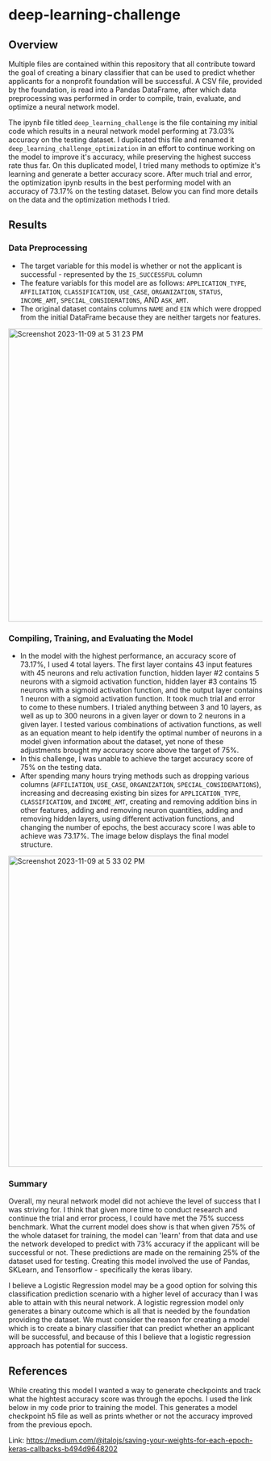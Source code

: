 # deep-learning-challenge

## Overview

Multiple files are contained within this repository that all contribute toward the goal of creating a binary classifier that can be used to predict whether applicants for a nonprofit foundation will be successful. A CSV file, provided by the foundation, is read into a Pandas DataFrame, after which data preprocessing was performed in order to compile, train, evaluate, and optimize a neural network model. 

The ipynb file titled `deep_learning_challenge` is the file containing my initial code which results in a neural network model performing at 73.03% accuracy on the testing dataset. I duplicated this file and renamed it `deep_learning_challenge_optimization` in an effort to continue working on the model to improve it's accuracy, while preserving the highest success rate thus far. On this duplicated model, I tried many methods to optimize it's learning and generate a better accuracy score. After much trial and error, the optimization ipynb results in the best performing model with an accuracy of 73.17% on the testing dataset. Below you can find more details on the data and the optimization methods I tried.

## Results
### Data Preprocessing

- The target variable for this model is whether or not the applicant is successful - represented by the `IS_SUCCESSFUL` column
- The feature variabls for this model are as follows: `APPLICATION_TYPE`, `AFFILIATION`, `CLASSIFICATION`, `USE_CASE`,  `ORGANIZATION`, `STATUS`, `INCOME_AMT`, `SPECIAL_CONSIDERATIONS`, AND `ASK_AMT`.
- The original dataset contains columns `NAME` and `EIN` which were dropped from the initial DataFrame because they are neither targets nor features.
  
<img width="581" alt="Screenshot 2023-11-09 at 5 31 23 PM" src="https://github.com/nericson1/deep-learning-challenge/assets/133588043/599d5a32-cefc-4bde-9ef2-cfc8743ba5b3">

### Compiling, Training, and Evaluating the Model

- In the model with the highest performance, an accuracy score of 73.17%, I used 4 total layers. The first layer contains 43 input features with 45 neurons and relu activation function, hidden layer #2 contains 5 neurons with a sigmoid activation function, hidden layer #3 contains 15 neurons with a sigmoid activation function, and the output layer contains 1 neuron with a sigmoid activation function. It took much trial and error to come to these numbers. I trialed anything between 3 and 10 layers, as well as up to 300 neurons in a given layer or down to 2 neurons in a given layer. I tested various combinations of activation functions, as well as an equation meant to help identify the optimal number of neurons in a model given information about the dataset, yet none of these adjustments brought my accuracy score above the target of 75%.
- In this challenge, I was unable to achieve the target accuracy score of 75% on the testing data.
- After spending many hours trying methods such as dropping various columns (`AFFILIATION`, `USE_CASE`, `ORGANIZATION`, `SPECIAL_CONSIDERATIONS`), increasing and decreasing existing bin sizes for `APPLICATION_TYPE`, `CLASSIFICATION`, and `INCOME_AMT`, creating and removing addition bins in other features, adding and removing neuron quantities, adding and removing hidden layers, using different activation functions, and changing the number of epochs, the best accuracy score I was able to achieve was 73.17%. The image below displays the final model structure.

<img width="617" alt="Screenshot 2023-11-09 at 5 33 02 PM" src="https://github.com/nericson1/deep-learning-challenge/assets/133588043/34f8f2c1-a26a-407f-a9e5-93d52bbfcc4a">

### Summary

Overall, my neural network model did not achieve the level of success that I was striving for. I think that given more time to conduct research and continue the trial and error process, I could have met the 75% success benchmark. What the current model does show is that when given 75% of the whole dataset for training, the model can 'learn' from that data and use the network developed to predict with 73% accuracy if the applicant will be successful or not. These predictions are made on the remaining 25% of the dataset used for testing. Creating this model involved the use of Pandas, SKLearn, and Tensorflow - specifically the keras libary.

I believe a Logistic Regression model may be a good option for solving this classification prediction scenario with a higher level of accuracy than I was able to attain with this neural network. A logistic regression model only generates a binary outcome which is all that is needed by the foundation providing the dataset. We must consider the reason for creating a model which is to create a binary classifier that can predict whether an applicant will be successful, and because of this I believe that a logistic regression approach has potential for success.

## References

While creating this model I wanted a way to generate checkpoints and track what the hightest accuracy score was through the epochs. I used the link below in my code prior to training the model. This generates a model checkpoint h5 file as well as prints whether or not the accuracy improved from the previous epoch.

Link: https://medium.com/@italojs/saving-your-weights-for-each-epoch-keras-callbacks-b494d9648202
